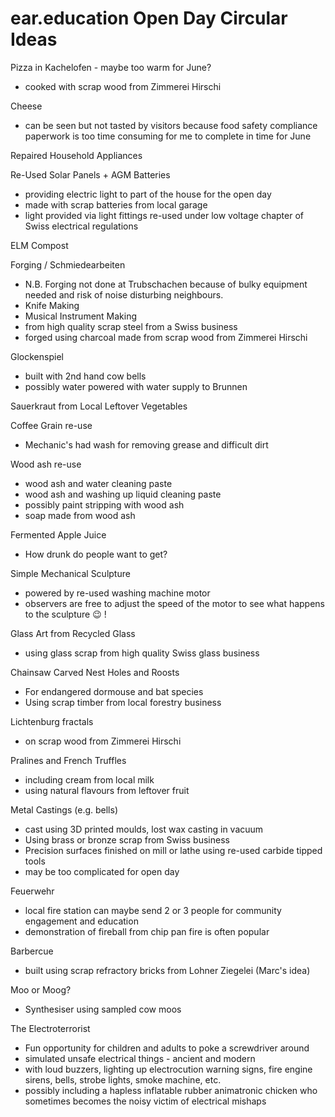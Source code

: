 # ear.education Open Day Circular Ideas

Pizza in Kachelofen - maybe too warm for June?
  - cooked with scrap wood from Zimmerei Hirschi

Cheese
  - can be seen but not tasted by visitors because food safety compliance paperwork is too time consuming for me to complete in time for June

Repaired Household Appliances

Re-Used Solar Panels + AGM Batteries
  - providing electric light to part of the house for the open day
  - made with scrap batteries from local garage
  - light provided via light fittings re-used under low voltage chapter of Swiss electrical regulations

ELM Compost

Forging / Schmiedearbeiten
  - N.B. Forging not done at Trubschachen because of bulky equipment needed and risk of noise disturbing neighbours.
  - Knife Making
  - Musical Instrument Making
  - from high quality scrap steel from a Swiss business
  - forged using charcoal made from scrap wood from Zimmerei Hirschi

Glockenspiel
  - built with 2nd hand cow bells
  - possibly water powered with water supply to Brunnen

Sauerkraut from Local Leftover Vegetables

Coffee Grain re-use
  - Mechanic's had wash for removing grease and difficult dirt

Wood ash re-use
  - wood ash and water cleaning paste
  - wood ash and washing up liquid cleaning paste
  - possibly paint stripping with wood ash
  - soap made from wood ash

Fermented Apple Juice
  - How drunk do people want to get?

Simple Mechanical Sculpture
  - powered by re-used washing machine motor
  - observers are free to adjust the speed of the motor to see what happens to the sculpture 😉 !

Glass Art from Recycled Glass
  - using glass scrap from high quality Swiss glass business

Chainsaw Carved Nest Holes and Roosts
  - For endangered dormouse and bat species
  - Using scrap timber from local forestry business

Lichtenburg fractals 
  - on scrap wood from Zimmerei Hirschi

Pralines and French Truffles
  - including cream from local milk
  - using natural flavours from leftover fruit

Metal Castings (e.g. bells)
  - cast using 3D printed moulds, lost wax casting in vacuum
  - Using brass or bronze scrap from Swiss business
  - Precision surfaces finished on mill or lathe using re-used carbide tipped tools
  - may be too complicated for open day

Feuerwehr
  - local fire station can maybe send 2 or 3 people for community engagement and education
  - demonstration of fireball from chip pan fire is often popular

Barbercue
  - built using scrap refractory bricks from Lohner Ziegelei (Marc's idea)

Moo or Moog?
  - Synthesiser using sampled cow moos

The Electroterrorist
  - Fun opportunity for children and adults to poke a screwdriver around
  - simulated unsafe electrical things - ancient and modern
  - with loud buzzers, lighting up electrocution warning signs, fire engine sirens, bells, strobe lights, smoke machine, etc.
  - possibly including a hapless inflatable rubber animatronic chicken who sometimes becomes the noisy victim of electrical mishaps
